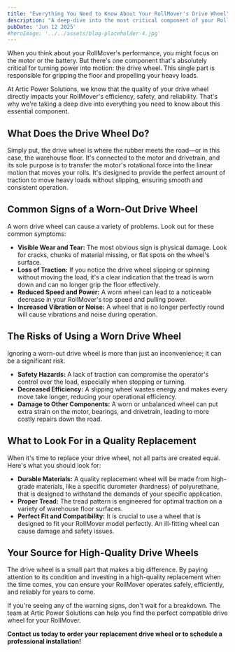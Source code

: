 ```yaml
---
title: "Everything You Need to Know About Your RollMover's Drive Wheel"
description: "A deep-dive into the most critical component of your RollMover. Learn how the drive wheel works, how to spot signs of wear, and why a quality replacement is crucial for safety and performance."
pubDate: 'Jun 12 2025'
#heroImage: '../../assets/blog-placeholder-4.jpg'
---
```


When you think about your RollMover's performance, you might focus on the motor or the battery. But there's one component that's absolutely critical for turning power into motion: the drive wheel. This single part is responsible for gripping the floor and propelling your heavy loads.

At Artic Power Solutions, we know that the quality of your drive wheel directly impacts your RollMover's efficiency, safety, and reliability. That's why we're taking a deep dive into everything you need to know about this essential component.

## What Does the Drive Wheel Do?

Simply put, the drive wheel is where the rubber meets the road—or in this case, the warehouse floor. It's connected to the motor and drivetrain, and its sole purpose is to transfer the motor's rotational force into the linear motion that moves your rolls. It's designed to provide the perfect amount of traction to move heavy loads without slipping, ensuring smooth and consistent operation.

## Common Signs of a Worn-Out Drive Wheel

A worn drive wheel can cause a variety of problems. Look out for these common symptoms:

-   **Visible Wear and Tear:** The most obvious sign is physical damage. Look for cracks, chunks of material missing, or flat spots on the wheel's surface.
-   **Loss of Traction:** If you notice the drive wheel slipping or spinning without moving the load, it's a clear indication that the tread is worn down and can no longer grip the floor effectively.
-   **Reduced Speed and Power:** A worn wheel can lead to a noticeable decrease in your RollMover's top speed and pulling power.
-   **Increased Vibration or Noise:** A wheel that is no longer perfectly round will cause vibrations and noise during operation.

## The Risks of Using a Worn Drive Wheel

Ignoring a worn-out drive wheel is more than just an inconvenience; it can be a significant risk.

-   **Safety Hazards:** A lack of traction can compromise the operator's control over the load, especially when stopping or turning.
-   **Decreased Efficiency:** A slipping wheel wastes energy and makes every move take longer, reducing your operational efficiency.
-   **Damage to Other Components:** A worn or unbalanced wheel can put extra strain on the motor, bearings, and drivetrain, leading to more costly repairs down the road.

## What to Look For in a Quality Replacement

When it's time to replace your drive wheel, not all parts are created equal. Here's what you should look for:

-   **Durable Materials:** A quality replacement wheel will be made from high-grade materials, like a specific durometer (hardness) of polyurethane, that is designed to withstand the demands of your specific application.
-   **Proper Tread:** The tread pattern is engineered for optimal traction on a variety of warehouse floor surfaces.
-   **Perfect Fit and Compatibility:** It is crucial to use a wheel that is designed to fit your RollMover model perfectly. An ill-fitting wheel can cause damage and safety issues.

## Your Source for High-Quality Drive Wheels

The drive wheel is a small part that makes a big difference. By paying attention to its condition and investing in a high-quality replacement when the time comes, you can ensure your RollMover operates safely, efficiently, and reliably for years to come.

If you're seeing any of the warning signs, don't wait for a breakdown. The team at Artic Power Solutions can help you find the perfect compatible drive wheel for your RollMover.

**Contact us today to order your replacement drive wheel or to schedule a professional installation!**